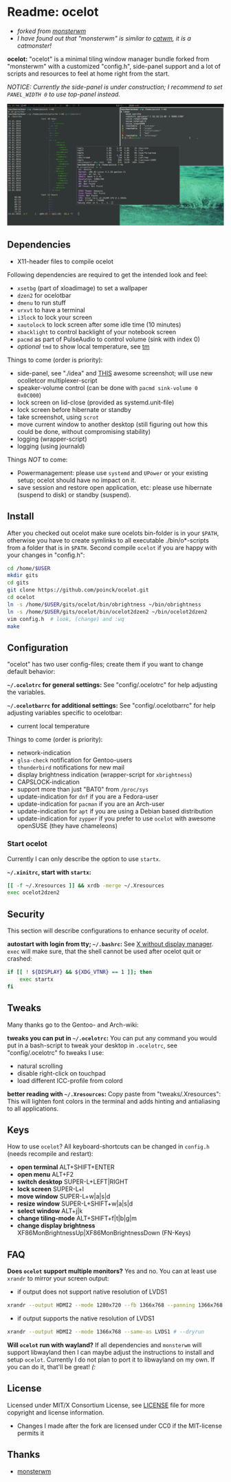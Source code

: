 # Readme: ocelot
- *forked from [monsterwm](https://github.com/c00kiemon5ter/monsterwm)*
- *I have found out that "monsterwm" is similar to [catwm](https://github.com/pyknite/catwm), it is a catmonster!*

**ocelot:**
"ocelot" is a minimal tiling window manager bundle forked from "monsterwm" with a customized "config.h", side-panel support and a lot of scripts and resources to feel at home right from the start.

*NOTICE: Currently the side-panel is under construction; I recommend to set `PANEL_WIDTH 0` to use top-panel instead.*

![ocelot](/ocelot.png)

## Dependencies
- X11-header files to compile ocelot

Following dependencies are required to get the intended look and feel:
- `xsetbg` (part of xloadimage) to set a wallpaper
- `dzen2` for ocelotbar
- `dmenu` to run stuff
- `urxvt` to have a terminal
- `i3lock` to lock your screen
- `xautolock` to lock screen after some idle time (10 minutes)
- `xbacklight` to control backlight of your notebook screen
- `pacmd` as part of PulseAudio to control volume (sink with index 0)
- *optional* `tmd` to show local temperature, see [tm](https://github.com/poinck/tm)

Things to come (order is priority):
- side-panel, see "./idea" and [THIS](https://poinck.de/screenFetch-2016-02-16_22-45-33.png) awesome screenshot; will use new ocolletcor multiplexer-script
- speaker-volume control (can be done with `pacmd sink-volume 0 0x0C000`)
- lock screen on lid-close (provided as systemd.unit-file)
- lock screen before hibernate or standby
- take screenshot, using `scrot`
- move current window to another desktop (still figuring out how this could be done, without compromising stability)
- logging (wrapper-script)
- logging (using journald)

Things *NOT* to come:
- Powermanagement: please use `systemd` and `UPower` or your existing setup; ocelot should have no impact on it.
- save session and restore open application, etc: please use hibernate (suspend to disk) or standby (suspend).

## Install
After you checked out ocelot make sure ocelots bin-folder is in your `$PATH`, otherwise you have to create symlinks to all executable ./bin/o\*-scripts from a folder that is in `$PATH`. Second compile `ocelot` if you are happy with your changes in "config.h":
```.sh
cd /home/$USER
mkdir gits
cd gits
git clone https://github.com/poinck/ocelot.git
cd ocelot
ln -s /home/$USER/gits/ocelot/bin/obrightness ~/bin/obrightness
ln -s /home/$USER/gits/ocelot/bin/ocelot2dzen2 ~/bin/ocelot2dzen2
vim config.h  # look, (change) and :wq
make
```

## Configuration
"ocelot" has two user config-files; create them if you want to change default
behavior:

**`~/.ocelotrc` for general settings:**
See "config/.ocelotrc" for help adjusting the variables.

**`~/.ocelotbarrc` for additional settings:**
See "config/.ocelotbarrc" for help adjusting variables specific to ocelotbar:
- current local temperature

Things to come (order is priority):
- network-indication
- `glsa-check` notification for Gentoo-users
- `thunderbird` notifications for new mail
- display brightness indication (wrapper-script for `xbrightness`)
- CAPSLOCK-indication
- support more than just "BAT0" from `/proc/sys`
- update-indication for `dnf` if you are a Fedora-user
- update-indication for `pacman` if you are an Arch-user
- update-indication for `apt` if you are using a Debian based distribution
- update-indication for `zypper` if you prefer to use `ocelot` with awesome openSUSE (they have chameleons)

### Start ocelot
Currently I can only describe the option to use `startx`.

**`~/.xinitrc`, start with `startx`:**
```.sh
[[ -f ~/.Xresources ]] && xrdb -merge ~/.Xresources
exec ocelot2dzen2
```

## Security
This section will describe configurations to enhance security of *ocelot*.

**autostart with login from tty; `~/.bashrc`:**
See [X without display manager](https://wiki.gentoo.org/wiki/X_without_Display_Manager#systemd). `exec` will make sure, that the shell cannot be used after ocelot quit or crashed:
```.sh
if [[ ! ${DISPLAY} && ${XDG_VTNR} == 1 ]]; then
    exec startx
fi
```

## Tweaks
Many thanks go to the Gentoo- and Arch-wiki:

**tweaks you can put in `~/.ocelotrc`:**
You can put any command you would put in a bash-script to tweak your desktop in `.ocelotrc`, see "config/.ocelotrc" fo tweaks I use:
- natural scrolling
- disable right-click on touchpad
- load different ICC-profile from colord

**better reading with `~/.Xresources`:**
Copy paste from "tweaks/.Xresources": This will lighten font colors in the terminal and adds hinting and antialiasing to all applications.

## Keys
How to use `ocelot`? All keyboard-shortcuts can be changed in `config.h` (needs recompile and restart):

- **open terminal** ALT+SHIFT+ENTER
- **open menu** ALT+F2
- **switch desktop** SUPER-L+LEFT|RIGHT
- **lock screen** SUPER-L+l
- **move window** SUPER-L+w|a|s|d
- **resize window** SUPER-L+SHIFT+w|a|s|d
- **select window** ALT+j|k
- **change tiling-mode** ALT+SHIFT+f|t|b|g|m
- **change display brightness** XF86MonBrightnessUp|XF86MonBrightnessDown (FN-Keys)

## FAQ

**Does `ocelot` support multiple monitors?**
Yes and no. You can at least use `xrandr` to mirror your screen output:
- if output does not support native resolution of LVDS1
```.sh
xrandr --output HDMI2 --mode 1280x720 --fb 1366x768 --panning 1366x768 --same-as LVDS1 # --dryrun
```
- if output supports the native resolution of LVDS1
```.sh
xrandr --output HDMI2 --mode 1366x768 --same-as LVDS1 # --dryrun
```

**Will `ocelot` run with wayland?**
If all dependencies and `monsterwm` will support libwayland then I can maybe adjust the instructions to install and setup `ocelot`. Currently I do not plan to port it to libwayland on my own. If you can do it, that'll be great! *(:*

## License
Licensed under MIT/X Consortium License, see [LICENSE][law] file for more
copyright and license information.
- Changes I made after the fork are licensed under CC0 if the MIT-license
permits it

  [law]: https://raw.github.com/c00kiemon5ter/monsterwm/master/LICENSE

## Thanks
- [monsterwm](https://github.com/c00kiemon5ter/monsterwm)


